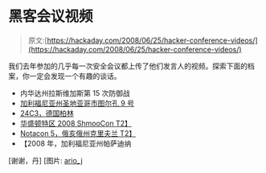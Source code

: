 # 黑客会议视频

> 原文:[https://hackaday.com/2008/06/25/hacker-conference-videos/](https://hackaday.com/2008/06/25/hacker-conference-videos/)

我们去年参加的几乎每一次安全会议都上传了他们发言人的视频。探索下面的档案，你一定会发现一个有趣的谈话。

*   内华达州拉斯维加斯第 15 次防御战
*   [加利福尼亚州圣地亚哥市图尔孔 9 号](http://toorcon.org/2007/conference.php)
*   [24C3，德国柏林](http://events.ccc.de/congress/2007/Conference_Recordings)
*   [华盛顿特区 2008 ShmooCon
    T2】](http://www.shmoocon.org/schedule.html)
*   [Notacon 5，俄亥俄州克里夫兰
    T2】](http://www.notacon.org/media/2008media.html)
*   【2008 年，加利福尼亚州帕萨迪纳

[谢谢，丹]
[图片: [ario_j](http://flickr.com/photos/ario/281128711/)